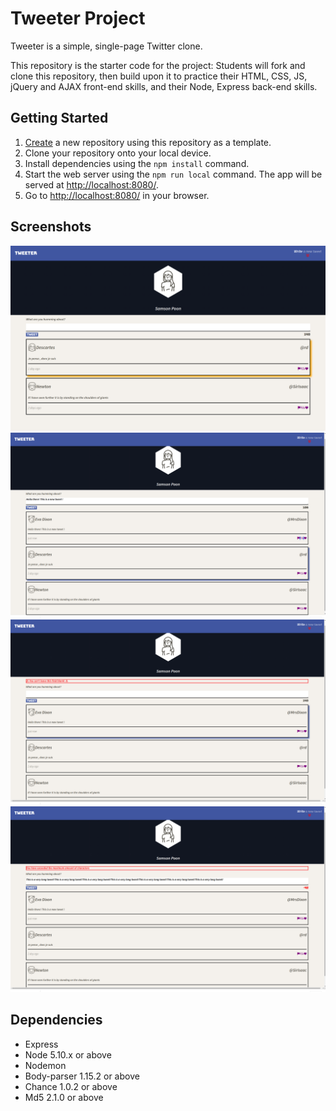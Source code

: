 # Tweeter Project

Tweeter is a simple, single-page Twitter clone.

This repository is the starter code for the project: Students will fork and clone this repository, then build upon it to practice their HTML, CSS, JS, jQuery and AJAX front-end skills, and their Node, Express back-end skills.

## Getting Started

1. [Create](https://docs.github.com/en/repositories/creating-and-managing-repositories/creating-a-repository-from-a-template) a new repository using this repository as a template.
2. Clone your repository onto your local device.
3. Install dependencies using the `npm install` command.
3. Start the web server using the `npm run local` command. The app will be served at <http://localhost:8080/>.
4. Go to <http://localhost:8080/> in your browser.

## Screenshots
![](https://github.com/Spoon1113/tweeter/blob/master/docs/tweet-loadpage.png?raw=true)
![](https://github.com/Spoon1113/tweeter/blob/master/docs/new-tweet.png?raw=true)
![](https://github.com/Spoon1113/tweeter/blob/master/docs/tweet-input-blank-error.png?raw=true)
![](https://github.com/Spoon1113/tweeter/blob/master/docs/tweet-input-error.png?raw=true)
## Dependencies

- Express
- Node 5.10.x or above
- Nodemon
- Body-parser 1.15.2 or above
- Chance 1.0.2 or above
- Md5 2.1.0 or above
